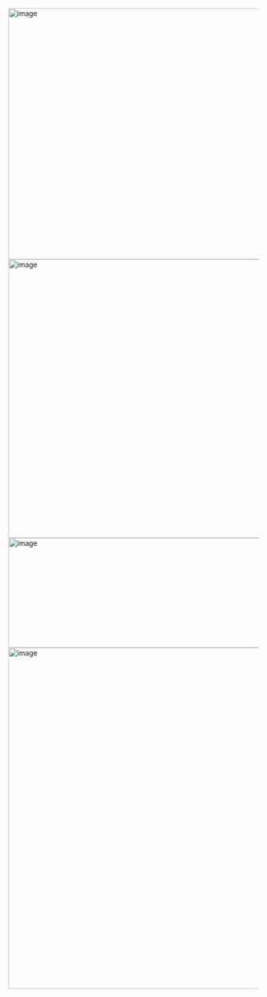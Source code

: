 <img width="568" height="506" alt="image" src="https://github.com/user-attachments/assets/10073026-4aa1-414c-b390-d7e91176874c" />
<img width="559" height="561" alt="image" src="https://github.com/user-attachments/assets/5b17345f-4b7e-443d-90e3-43f8f4518dcb" />
<img width="593" height="221" alt="image" src="https://github.com/user-attachments/assets/2655fe36-a0f9-49c9-8ef9-9ce0ae4b5cff" />
<img width="1003" height="687" alt="image" src="https://github.com/user-attachments/assets/4ed96134-720e-4614-aaa3-a8e63bf3d997" />
